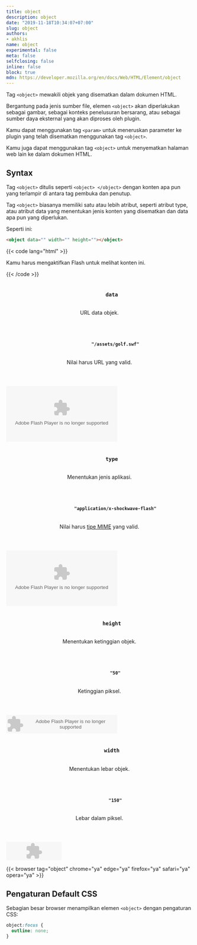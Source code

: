 ```yaml
---
title: object
description: object
date: "2019-11-18T10:34:07+07:00"
slug: object
authors:
- akhlis
name: object
experimental: false
meta: false
selfclosing: false
inline: false
block: true
mdn: https://developer.mozilla.org/en/docs/Web/HTML/Element/object
---
```


Tag `<object>` mewakili objek yang disematkan dalam dokumen HTML.

Bergantung pada jenis sumber file, elemen `<object>` akan diperlakukan sebagai gambar, sebagai konteks penelusuran bersarang, atau sebagai sumber daya eksternal yang akan diproses oleh plugin.

Kamu dapat menggunakan tag `<param>` untuk meneruskan parameter ke plugin yang telah disematkan menggunakan tag `<object>`.

Kamu juga dapat menggunakan tag `<object>` untuk menyematkan halaman web lain ke dalam dokumen HTML.

## Syntax

Tag `<object>` ditulis seperti `<object> </object>` dengan konten apa pun yang terlampir di antara tag pembuka dan penutup.

Tag `<object>` biasanya memiliki satu atau lebih atribut, seperti atribut type, atau atribut data yang menentukan jenis konten yang disematkan dan data apa pun yang diperlukan.

Seperti ini:

```html
<object data="" width="" height=""></object>
```

{{< code lang="html" >}}
<object
  type="application/x-shockwave-flash" data="/assets/golf.swf" width="800" height="360">
  <param name="movie" value="/assets/golf.swf">
  <param name="wmode" value="transparent">
  <p>Kamu harus mengaktifkan Flash untuk melihat konten ini.</p>
</object>
{{< /code >}}


<article id="object-data" class="attribute">
  <header class="attribute__header">
    <h3 class="attribute__name">
      <code class="tag" data-tooltip="Click to copy" data-clipboard-text="data">
        data
      </code>
    </h3>
    <div class="attribute__description">
      <p>URL data objek.</p>
    </div>
  </header>
  <div class="attribute__values">
    <article id="object-data-assetsgolfswf" class="value">
      <header class="value__header">
        <h4 class="value__name">
          <code class="tag" data-tooltip="Click to copy data=&quot;/assets/golf.swf&quot;"
            data-clipboard-text="data=&quot;/assets/golf.swf&quot;">
            "/assets/golf.swf"
          </code>
        </h4>
        <div class="value__description">
          <p>Nilai harus URL yang valid.</p>
        </div>
      </header>
      <aside class="value__preview">
        <div class="value__output"><object data="/assets/golf.swf" type="application/x-shockwave-flash"></object></div>
      </aside>
    </article>
  </div>
</article>
<article id="object-type" class="attribute">
  <header class="attribute__header">
    <h3 class="attribute__name">
      <code class="tag" data-tooltip="Click to copy" data-clipboard-text="type">
        type
      </code>
    </h3>
    <div class="attribute__description">
      <p>Menentukan jenis aplikasi.</p>
    </div>
  </header>
  <div class="attribute__values">
    <article id="object-type-applicationx-shockwave-flash" class="value">
      <header class="value__header">
        <h4 class="value__name">
          <code class="tag" data-tooltip="Click to copy type=&quot;application/x-shockwave-flash&quot;"
            data-clipboard-text="type=&quot;application/x-shockwave-flash&quot;">
            "application/x-shockwave-flash"
          </code>
        </h4>
        <div class="value__description">
          <p>Nilai harus <a href="https://developer.mozilla.org/en-US/docs/Glossary/MIME_type">tipe MIME</a> yang valid.</p>
        </div>
      </header>
      <aside class="value__preview">
        <div class="value__output"><object data="/assets/golf.swf" type="application/x-shockwave-flash"></object></div>
      </aside>
    </article>
  </div>
</article>
<article id="object-height" class="attribute">
  <header class="attribute__header">
    <h3 class="attribute__name">
      <code class="tag" data-tooltip="Click to copy" data-clipboard-text="height">
        height
      </code>
    </h3>
    <div class="attribute__description">
      <p>Menentukan ketinggian objek.</p>
    </div>
  </header>
  <div class="attribute__values">
    <article id="object-height-50" class="value">
      <header class="value__header">
        <h4 class="value__name">
          <code class="tag" data-tooltip="Click to copy height=&quot;50&quot;"
            data-clipboard-text="height=&quot;50&quot;">
            "50"
          </code>
        </h4>
        <div class="value__description">
          <p>Ketinggian piksel.</p>
        </div>
      </header>
      <aside class="value__preview">
        <div class="value__output"><object data="/assets/golf.swf" type="application/x-shockwave-flash"
            height="50"></object></div>
      </aside>
    </article>
  </div>
</article>
<article id="object-width" class="attribute">
  <header class="attribute__header">
    <h3 class="attribute__name">
      <code class="tag" data-tooltip="Click to copy" data-clipboard-text="width">
        width
      </code>
    </h3>
    <div class="attribute__description">
      <p>Menentukan lebar objek.</p>
    </div>
  </header>
  <div class="attribute__values">
    <article id="object-width-150" class="value">
      <header class="value__header">
        <h4 class="value__name">
          <code class="tag" data-tooltip="Click to copy width=&quot;150&quot;"
            data-clipboard-text="width=&quot;150&quot;">
            "150"
          </code>
        </h4>
        <div class="value__description">
          <p>Lebar dalam piksel.</p>
        </div>
      </header>
      <aside class="value__preview">
        <div class="value__output"><object data="/assets/golf.swf" type="application/x-shockwave-flash" height="50"
            width="150"></object></div>
      </aside>
    </article>
  </div>
</article>

{{< browser tag="object" chrome="ya" edge="ya" firefox="ya" safari="ya" opera="ya" >}}

## Pengaturan Default CSS

Sebagian besar browser menampilkan elemen `<object>` dengan pengaturan CSS:

```css
object:focus {
  outline: none;
}
```